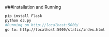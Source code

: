 ###Installation and Running

```sh
pip install Flask
python d3.py
#Running on http://localhost:5000/
go to: http://localhost:5000/static/index.html
```